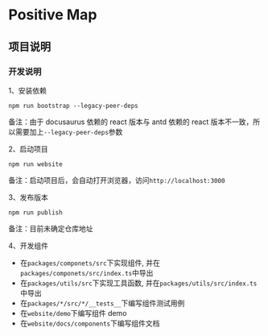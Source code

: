 # Positive Map

## 项目说明

### 开发说明

1、安装依赖

```
npm run bootstrap --legacy-peer-deps
```

备注：由于 docusaurus 依赖的 react 版本与 antd 依赖的 react 版本不一致，所以需要加上`--legacy-peer-deps`参数

2、启动项目

```
npm run website
```

备注：启动项目后，会自动打开浏览器，访问`http://localhost:3000`

3、发布版本

```
npm run publish
```

备注：目前未确定仓库地址

4、开发组件

- 在`packages/componets/src`下实现组件, 并在`packages/componets/src/index.ts`中导出
- 在`packages/utils/src`下实现工具函数, 并在`packages/utils/src/index.ts`中导出
- 在`packages/*/src/*/__tests__`下编写组件测试用例
- 在`website/demo`下编写组件 demo
- 在`website/docs/components`下编写组件文档
